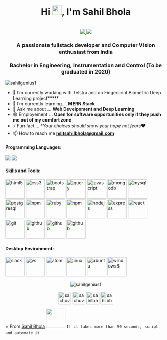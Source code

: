 <h1 align="center">Hi <img src="https://raw.githubusercontent.com/iampavangandhi/iampavangandhi/master/gifs/Hi.gif" width="30px">, I'm Sahil Bhola</h1>
<p align="center"><br />
  <a href="https://www.linkedin.com/in/1998sb/">
    <img src="https://img.shields.io/badge/Linkedin-1998sb-blue">
  </a>

  <a href="https://sahilgenius1.github.io/">
    <img src="https://img.shields.io/badge/Portfolio-sahilgenius1-orange">
  </a>
</p>

<h3 align="center">A passionate fullstack developer and Computer Vision enthusiast from India</h3>
<h3 align="center">Bachelor in Engineering, Instrumentation and Control (To be graduated in 2020)</h3>
<p align="left"> <img src=https://komarev.com/ghpvc/?username=sahilgenius1 alt=sahilgenius1 /></p>

- 🔭 I’m currently working with Telstra and on Fingerprint Biometric Deep Learning project*****
- 🌱 I’m currently learning ... **MERN Stack**
- 💬 Ask me about ... **Web Develpoment and Deep Learning**
- 😄 Employement ... **Open for software opportunities only if they push me out of my comfort zone**
- ⚡ Fun fact ... **Your choices should show your hope not fears*❤
- 📫 How to reach me **nsitsahilbhola@gmail.com**
<h4>Programming Languages: </h4>
<p align="left">
 <img style="margin: auto;" src=https://icongr.am/devicon/java-original-wordmark.svg?size=100&color=currentColor/>
 <img style="margin: auto;" src=https://icongr.am/devicon/cplusplus-original.svg?size=100&color=currentColor/>

</p>
<h4>Skills and Tools: </h4>
<p align="left">
	<img style="margin: auto;" src=https://www.vectorlogo.zone/util/preview.html?image=/logos/w3_html5/w3_html5-icon.svg alt=html5 width="60" height="60"/>
	<img style="margin: auto;" src=https://konpa.github.io/devicon/devicon.git/icons/css3/css3-original-wordmark.svg alt=css3 width="60" height="60"/>
	<img style="margin: auto;" src=https://konpa.github.io/devicon/devicon.git/icons/bootstrap/bootstrap-plain.svg alt=bootstrap width="60" height="60"/>
	<img style="margin: auto;" src=https://konpa.github.io/devicon/devicon.git/icons/jquery/jquery-original-wordmark.svg alt=jquery width="60" height="60"/>
 <img style="margin: auto;" src=https://konpa.github.io/devicon/devicon.git/icons/javascript/javascript-original.svg alt=javascript width="60" height="60"/>
	<img style="margin: auto;" src=https://konpa.github.io/devicon/devicon.git/icons/mongodb/mongodb-original-wordmark.svg alt=mongodb width="60" height="60"/>
	<img style="margin: auto;" src=https://konpa.github.io/devicon/devicon.git/icons/mysql/mysql-original-wordmark.svg alt=mysql width="60" height="60"/>
	<img style="margin: auto;" src=https://konpa.github.io/devicon/devicon.git/icons/postgresql/postgresql-original-wordmark.svg alt=postgresql width="60" height="60"/>
	<img style="margin: auto;" src=http://konpa.github.io/devicon/devicon.git/icons/rails/rails-original-wordmark.svg alt=npm width="60" height="60"/>
  <img style="margin: auto;" src=http://konpa.github.io/devicon/devicon.git/icons/ruby/ruby-original-wordmark.svg alt=ruby width="60" height="60"/>
 <img style="margin: auto;" src=https://konpa.github.io/devicon/devicon.git/icons/npm/npm-original-wordmark.svg alt=npm width="60" height="60"/>
 <img style="margin: auto;" src=https://konpa.github.io/devicon/devicon.git/icons/nodejs/nodejs-original-wordmark.svg alt=nodejs width="60" height="60"/>
 <img style="margin: auto;" src=https://konpa.github.io/devicon/devicon.git/icons/express/express-original-wordmark.svg alt=express width="60" height="60"/>
	<img style="margin: auto;" src=https://konpa.github.io/devicon/devicon.git/icons/react/react-original-wordmark.svg alt=react width="60" height="60"/>
	<img style="margin: auto;" src=https://konpa.github.io/devicon/devicon.git/icons/git/git-original.svg alt=git width="60" height="60"/>
 <img style="margin: auto;" src=https://konpa.github.io/devicon/devicon.git/icons/github/github-original.svg alt=github width="60" height="60"/>
 <img style="margin: auto;" src=http://konpa.github.io/devicon/devicon.git/icons/python/python-original.svg alt=github width="60" height="60"/>
<img style="margin: auto;" src=https://www.vectorlogo.zone/logos/tensorflow/tensorflow-icon.svg alt=github width="60" height="60"/>


</p>

<h4>Desktop Environment: </h4>
<p align="left">
 <img style="margin: auto;" src=https://konpa.github.io/devicon/devicon.git/icons/slack/slack-original.svg alt=slack width="60" height="60"/>
 <img style="margin: auto;" src=https://konpa.github.io/devicon/devicon.git/icons/visualstudio/visualstudio-plain.svg alt=vs width="60" height="60"/>
 <img style="margin: auto;" src=https://konpa.github.io/devicon/devicon.git/icons/atom/atom-original.svg alt=atom width="60" height="60"/>
	<img style="margin: auto;" src=http://konpa.github.io/devicon/devicon.git/icons/apple/apple-original.svg alt=linux width="60" height="60"/>
 <img style="margin: auto;" src=https://konpa.github.io/devicon/devicon.git/icons/ubuntu/ubuntu-plain-wordmark.svg alt=ubuntu width="60" height="60"/>
 <img style="margin: auto;" src=https://konpa.github.io/devicon/devicon.git/icons/windows8/windows8-original.svg alt=windows8 width="60" height="60"/>
</p>
<p align="center">
	<img style="margin: auto;" src=https://github-readme-stats.vercel.app/api?username=sahilgenius1&show_icons=true alt=sahilgenius1 />
</p>
<p align="center">
  <a href=https://www.frontendmentor.io/profile/sahilgenius1 target="blank"><img align="center" src=https://cdn.jsdelivr.net/npm/simple-icons@3.0.1/icons/codepen.svg alt="sachuverma" height="40" width="40" /></a>
  <a href=https://twitter.com/sahilgenius1 target="blank"><img align="center" src=https://cdn.jsdelivr.net/npm/simple-icons@3.0.1/icons/twitter.svg alt="sachuverma_" height="40" width="40" /></a>
  <a href=https://linkedin.com/in/1998sb target="blank"><img align="center" src=https://cdn.jsdelivr.net/npm/simple-icons@3.0.1/icons/linkedin.svg alt="sahilbhola" height="40" width="40" /></a>
  <a href=https://instagram.com/crispy_lunatic target="blank"><img align="center" src=https://cdn.jsdelivr.net/npm/simple-icons@3.0.1/icons/instagram.svg alt="sahilbhola" height="40" width="40" /></a>
</p>
<link rel="stylesheet" href="https://cdn.jsdelivr.net/gh/konpa/devicon@master/devicon.min.css">

⭐️ From [Sahil Bhola](https://github.com/sahilgenius1) <img src="https://media.giphy.com/media/LnQjpWaON8nhr21vNW/giphy.gif" width="60"> ```If it takes more than 90 seconds, script and automate it```
